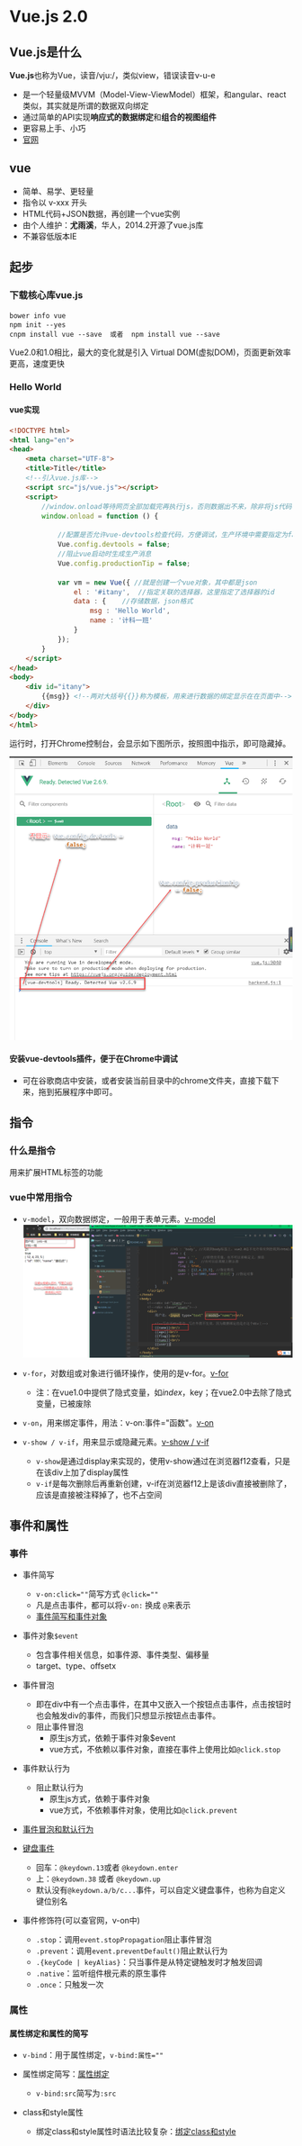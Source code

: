 # Vue.js 2.0

## Vue.js是什么

**Vue.js**也称为Vue，读音/vju:/，类似view，错误读音v-u-e

- 是一个轻量级MVVM（Model-View-ViewModel）框架，和angular、react类似，其实就是所谓的数据双向绑定
- 通过简单的API实现**响应式的数据绑定**和**组合的视图组件**
- 更容易上手、小巧
- [官网](https://cn.vuejs.org/)

## vue
- 简单、易学、更轻量
- 指令以 v-xxx 开头
- HTML代码+JSON数据，再创建一个vue实例
- 由个人维护：**尤雨溪**，华人，2014.2开源了vue.js库
- 不兼容低版本IE

## 起步
### 下载核心库vue.js
```shell
bower info vue
npm init --yes
cnpm install vue --save  或者  npm install vue --save
```

Vue2.0和1.0相比，最大的变化就是引入 Virtual DOM(虚拟DOM)，页面更新效率更高，速度更快

### Hello World



#### vue实现

```html
<!DOCTYPE html>
<html lang="en">
<head>
    <meta charset="UTF-8">
    <title>Title</title>
    <!--引入vue.js库-->
    <script src="js/vue.js"></script>
    <script>
        //window.onload等待网页全部加载完再执行js，否则数据出不来，除非将js代码写在html下面
        window.onload = function () {

            //配置是否允许vue-devtools检查代码，方便调试，生产环境中需要指定为false，默认为true
            Vue.config.devtools = false;
            //阻止vue启动时生成生产消息
            Vue.config.productionTip = false;

            var vm = new Vue({ //就是创建一个vue对象，其中都是json
                el : '#itany',  //指定关联的选择器，这里指定了选择器的id
                data : {    //存储数据，json格式
                    msg : 'Hello World',
                    name : '计科一班'
                }
            });
        }
    </script>
</head>
<body>
    <div id="itany">
        {{msg}} <!--两对大括号{{}}称为模板，用来进行数据的绑定显示在在页面中-->
    </div>
</body>
</html>
```

运行时，打开Chrome控制台，会显示如下图所示，按照图中指示，即可隐藏掉。

![1552717843933](../image/1.png)

#### 安装vue-devtools插件，便于在Chrome中调试

- 可在谷歌商店中安装，或者安装当前目录中的chrome文件夹，直接下载下来，拖到拓展程序中即可。

## 指令
### 什么是指令
用来扩展HTML标签的功能

### vue中常用指令
- `v-model`，双向数据绑定，一般用于表单元素。[v-model](https://github.com/wangwren/Vue-learning/blob/master/vue01/node_modules/02.html)
![1552717843934](../image/2.png)

- `v-for`，对数组或对象进行循环操作，使用的是v-for。[v-for](https://github.com/wangwren/Vue-learning/blob/master/vue01/node_modules/03.html)
    - 注：在vue1.0中提供了隐式变量，如$index，$key；在vue2.0中去除了隐式变量，已被废除

- `v-on`，用来绑定事件，用法：v-on:事件="函数"。[v-on](https://github.com/wangwren/Vue-learning/blob/master/vue01/node_modules/04.html)

- `v-show / v-if`，用来显示或隐藏元素。[v-show / v-if](https://github.com/wangwren/Vue-learning/blob/master/vue01/node_modules/05.html)
    - `v-show`是通过display来实现的，使用v-show通过在浏览器f12查看，只是在该div上加了display属性
    - `v-if`是每次删除后再重新创建，v-if在浏览器f12上是该div直接被删除了，应该是直接被注释掉了，也不占空间

## 事件和属性
### 事件
- 事件简写
    - `v-on:click=""`简写方式 `@click=""`
    - 凡是点击事件，都可以将`v-on:` 换成 `@`来表示
    - [事件简写和事件对象](https://github.com/wangwren/Vue-learning/blob/master/vue01/node_modules/07.html)
    
- 事件对象`$event`
    - 包含事件相关信息，如事件源、事件类型、偏移量
    - target、type、offsetx

- 事件冒泡
    - 即在div中有一个点击事件，在其中又嵌入一个按钮点击事件，点击按钮时也会触发div的事件，而我们只想显示按钮点击事件。
    - 阻止事件冒泡
        - 原生js方式，依赖于事件对象$event
        - vue方式，不依赖以事件对象，直接在事件上使用比如`@click.stop`
        
- 事件默认行为
    - 阻止默认行为
        - 原生js方式，依赖于事件对象
        - vue方式，不依赖事件对象，使用比如`@click.prevent`
        
- [事件冒泡和默认行为](https://github.com/wangwren/Vue-learning/blob/master/vue01/node_modules/08.html)

- [键盘事件](https://github.com/wangwren/Vue-learning/blob/master/vue01/node_modules/09.html)
    - 回车：`@keydown.13`或者 `@keydown.enter`
    - 上：`@keydown.38` 或者 `@keydown.up`
    - 默认没有`@keydown.a/b/c...`事件，可以自定义键盘事件，也称为自定义键位别名

- 事件修饰符(可以查官网，v-on中)
    - `.stop`：调用`event.stopPropagation`阻止事件冒泡
    - `.prevent`：调用`event.preventDefault()`阻止默认行为
    - `.{keyCode | keyAlias}`：只当事件是从特定键触发时才触发回调
    - `.native`：监听组件根元素的原生事件
    - `.once`：只触发一次
    
### 属性
#### 属性绑定和属性的简写
- `v-bind`：用于属性绑定，`v-bind:属性=""`
- 属性绑定简写：[属性绑定](https://github.com/wangwren/Vue-learning/blob/master/vue01/node_modules/10.html)
    - `v-bind:src`简写为`:src`
    
- class和style属性
    - 绑定class和style属性时语法比较复杂：[绑定class和style](https://github.com/wangwren/Vue-learning/blob/master/vue01/node_modules/11.html)
